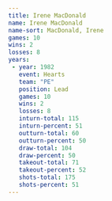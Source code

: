 ```yaml
---
title: Irene MacDonald
name: Irene MacDonald
name-sort: MacDonald, Irene
games: 10
wins: 2
losses: 8
years:
 - year: 1982
   event: Hearts
   team: "PE"
   position: Lead
   games: 10
   wins: 2
   losses: 8
   inturn-total: 115
   inturn-percent: 51
   outturn-total: 60
   outturn-percent: 50
   draw-total: 104
   draw-percent: 50
   takeout-total: 71
   takeout-percent: 52
   shots-total: 175
   shots-percent: 51
---
```

